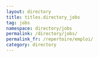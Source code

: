 ```yaml
---
layout: directory
title: titles.directory_jobs
tag: jobs
namespace: directory/jobs
permalink: /directory/jobs/
permalink_fr: /repertoire/emploi/
category: directory
---
```


